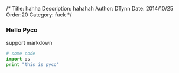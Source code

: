 /*
Title: hahha
Description: hahahah 
Author: DTynn
Date: 2014/10/25
Order:20
Category: fuck
*/

### Hello Pyco

support markdown

```python
# some code
import os
print "this is pyco"
```
